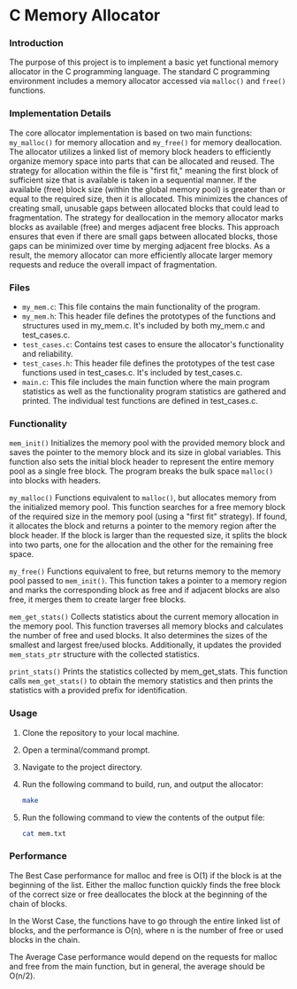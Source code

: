 # C Memory Allocator
### Introduction

The purpose of this project is to implement a basic yet functional memory allocator in the C programming language. The standard C programming environment includes a memory allocator accessed via `malloc()` and `free()` functions.

### Implementation Details

The core allocator implementation is based on two main functions: `my_malloc()` for memory allocation and `my_free()` for memory deallocation. The allocator utilizes a linked list of memory block headers to efficiently organize memory space into parts that can be allocated and reused. The strategy for allocation within the file is "first fit," meaning the first block of sufficient size that is available is taken in a sequential manner. If the available (free) block size (within the global memory pool) is greater than or equal to the required size, then it is allocated. This minimizes the chances of creating small, unusable gaps between allocated blocks that could lead to fragmentation. The strategy for deallocation in the memory allocator marks blocks as available (free) and merges adjacent free blocks. This approach ensures that even if there are small gaps between allocated blocks, those gaps can be minimized over time by merging adjacent free blocks. As a result, the memory allocator can more efficiently allocate larger memory requests and reduce the overall impact of fragmentation.

### Files

- `my_mem.c`: This file contains the main functionality of the program. 
- `my_mem.h`: This header file defines the prototypes of the functions and structures used in my_mem.c. It's included by both my_mem.c and 
   test_cases.c.
- `test_cases.c`: Contains test cases to ensure the allocator's functionality and reliability.
- `test_cases.h`: This header file defines the prototypes of the test case functions used in test_cases.c. It's included by test_cases.c.
- `main.c`: This file includes the main function where the main program statistics as well as the functionality program statistics are 
   gathered and printed. The individual test functions are defined in test_cases.c. 

### Functionality
`mem_init()` Initializes the memory pool with the provided memory block and saves the pointer to the memory block and its size in global variables. This function also sets the initial block header to represent the entire memory pool as a single free block. The program breaks the bulk space `malloc()` into blocks with headers.

`my_malloc()` Functions equivalent to `malloc()`, but allocates memory from the initialized memory pool. This function searches for a free memory block of the required size in the memory pool (using a "first fit" strategy). If found, it allocates the block and returns a pointer to the memory region after the block header. If the block is larger than the requested size, it splits the block into two parts, one for the allocation and the other for the remaining free space.

`my_free()` Functions equivalent to free, but returns memory to the memory pool passed to `mem_init()`. This function takes a pointer to a memory region and marks the corresponding block as free and if adjacent blocks are also free, it merges them to create larger free blocks.

`mem_get_stats()` Collects statistics about the current memory allocation in the memory pool. This function traverses all memory blocks and calculates the number of free and used blocks. It also determines the sizes of the smallest and largest free/used blocks. Additionally, it updates the provided `mem_stats_ptr` structure with the collected statistics.

`print_stats()` Prints the statistics collected by mem_get_stats. This function calls `mem_get_stats()` to obtain the memory statistics and then prints the statistics with a provided prefix for identification.

### Usage

1. Clone the repository to your local machine.
2. Open a terminal/command prompt.
3. Navigate to the project directory.
4. Run the following command to build, run, and output the allocator:

   ```sh
   make 
5. Run the following command to view the contents of the output file:
   
   ``` sh
   cat mem.txt

### Performance
The Best Case performance for malloc and free is O(1) if the block is at the beginning of the list. Either the malloc function quickly finds the free block of the correct size or free deallocates the block at the beginning of the chain of blocks.

In the Worst Case, the functions have to go through the entire linked list of blocks, and the performance is O(n), where n is the number of free or used blocks in the chain.

The Average Case performance would depend on the requests for malloc and free from the main function, but in general, the average should be O(n/2).
